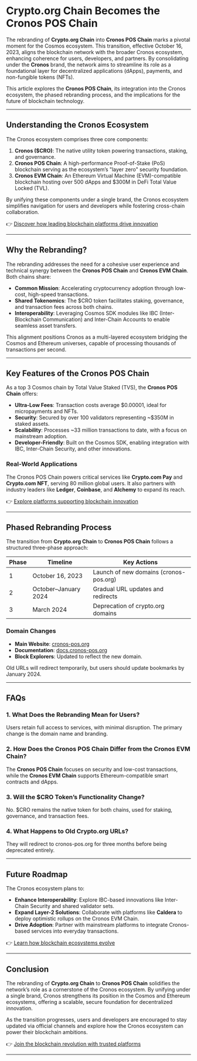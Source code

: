 # Crypto.org Chain Becomes the Cronos POS Chain  

The rebranding of **Crypto.org Chain** into **Cronos POS Chain** marks a pivotal moment for the Cosmos ecosystem. This transition, effective October 16, 2023, aligns the blockchain network with the broader Cronos ecosystem, enhancing coherence for users, developers, and partners. By consolidating under the **Cronos** brand, the network aims to streamline its role as a foundational layer for decentralized applications (dApps), payments, and non-fungible tokens (NFTs).  

This article explores the **Cronos POS Chain**, its integration into the Cronos ecosystem, the phased rebranding process, and the implications for the future of blockchain technology.  

---

## Understanding the Cronos Ecosystem  

The Cronos ecosystem comprises three core components:  
1. **Cronos ($CRO)**: The native utility token powering transactions, staking, and governance.  
2. **Cronos POS Chain**: A high-performance Proof-of-Stake (PoS) blockchain serving as the ecosystem’s "layer zero" security foundation.  
3. **Cronos EVM Chain**: An Ethereum Virtual Machine (EVM)-compatible blockchain hosting over 500 dApps and $300M in DeFi Total Value Locked (TVL).  

By unifying these components under a single brand, the Cronos ecosystem simplifies navigation for users and developers while fostering cross-chain collaboration.  

👉 [Discover how leading blockchain platforms drive innovation](https://bit.ly/okx-bonus)  

---

## Why the Rebranding?  

The rebranding addresses the need for a cohesive user experience and technical synergy between the **Cronos POS Chain** and **Cronos EVM Chain**. Both chains share:  
- **Common Mission**: Accelerating cryptocurrency adoption through low-cost, high-speed transactions.  
- **Shared Tokenomics**: The $CRO token facilitates staking, governance, and transaction fees across both chains.  
- **Interoperability**: Leveraging Cosmos SDK modules like IBC (Inter-Blockchain Communication) and Inter-Chain Accounts to enable seamless asset transfers.  

This alignment positions Cronos as a multi-layered ecosystem bridging the Cosmos and Ethereum universes, capable of processing thousands of transactions per second.  

---

## Key Features of the Cronos POS Chain  

As a top 3 Cosmos chain by Total Value Staked (TVS), the **Cronos POS Chain** offers:  
- **Ultra-Low Fees**: Transaction costs average $0.00001, ideal for micropayments and NFTs.  
- **Security**: Secured by over 100 validators representing ~$350M in staked assets.  
- **Scalability**: Processes ~33 million transactions to date, with a focus on mainstream adoption.  
- **Developer-Friendly**: Built on the Cosmos SDK, enabling integration with IBC, Inter-Chain Security, and other innovations.  

### Real-World Applications  

The Cronos POS Chain powers critical services like **Crypto.com Pay** and **Crypto.com NFT**, serving 80 million global users. It also partners with industry leaders like **Ledger**, **Coinbase**, and **Alchemy** to expand its reach.  

👉 [Explore platforms supporting blockchain innovation](https://bit.ly/okx-bonus)  

---

## Phased Rebranding Process  

The transition from **Crypto.org Chain** to **Cronos POS Chain** follows a structured three-phase approach:  

| Phase | Timeline          | Key Actions                              |  
|-------|-------------------|------------------------------------------|  
| 1     | October 16, 2023  | Launch of new domains (cronos-pos.org)   |  
| 2     | October–January 2024 | Gradual URL updates and redirects      |  
| 3     | March 2024        | Deprecation of crypto.org domains        |  

### Domain Changes  

- **Main Website**: [cronos-pos.org](https://cronos-pos.org)  
- **Documentation**: [docs.cronos-pos.org](https://docs.cronos-pos.org)  
- **Block Explorers**: Updated to reflect the new domain.  

Old URLs will redirect temporarily, but users should update bookmarks by January 2024.  

---

## FAQs  

### 1. **What Does the Rebranding Mean for Users?**  
Users retain full access to services, with minimal disruption. The primary change is the domain name and branding.  

### 2. **How Does the Cronos POS Chain Differ from the Cronos EVM Chain?**  
The **Cronos POS Chain** focuses on security and low-cost transactions, while the **Cronos EVM Chain** supports Ethereum-compatible smart contracts and dApps.  

### 3. **Will the $CRO Token’s Functionality Change?**  
No. $CRO remains the native token for both chains, used for staking, governance, and transaction fees.  

### 4. **What Happens to Old Crypto.org URLs?**  
They will redirect to cronos-pos.org for three months before being deprecated entirely.  

---

## Future Roadmap  

The Cronos ecosystem plans to:  
- **Enhance Interoperability**: Explore IBC-based innovations like Inter-Chain Security and shared validator sets.  
- **Expand Layer-2 Solutions**: Collaborate with platforms like **Caldera** to deploy optimistic rollups on the Cronos EVM Chain.  
- **Drive Adoption**: Partner with mainstream platforms to integrate Cronos-based services into everyday transactions.  

👉 [Learn how blockchain ecosystems evolve](https://bit.ly/okx-bonus)  

---

## Conclusion  

The rebranding of **Crypto.org Chain** to **Cronos POS Chain** solidifies the network’s role as a cornerstone of the Cronos ecosystem. By unifying under a single brand, Cronos strengthens its position in the Cosmos and Ethereum ecosystems, offering a scalable, secure foundation for decentralized innovation.  

As the transition progresses, users and developers are encouraged to stay updated via official channels and explore how the Cronos ecosystem can power their blockchain ambitions.  

👉 [Join the blockchain revolution with trusted platforms](https://bit.ly/okx-bonus)  

---  
